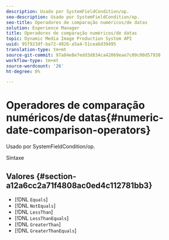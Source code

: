 ```yaml
---
description: Usado por SystemFieldCondition/op.
seo-description: Usado por SystemFieldCondition/op.
seo-title: Operadores de comparação numéricos/de datas
solution: Experience Manager
title: Operadores de comparação numéricos/de datas
topic: Dynamic Media Image Production System API
uuid: 95f923df-ba72-4926-a5a4-51cea6d39495
translation-type: tm+mt
source-git-commit: 97a84e8e7edd3d834ca42069eae7c09c00d57938
workflow-type: tm+mt
source-wordcount: '26'
ht-degree: 0%

---
```



# Operadores de comparação numéricos/de datas{#numeric-date-comparison-operators}

Usado por SystemFieldCondition/op.

Sintaxe

## Valores {#section-a12a6cc2a71f4808ac0ed4c112781bb3}

* [!DNL `Equals`]
* [!DNL `NotEquals`]
* [!DNL `LessThan`]
* [!DNL `LessThanEquals`]
* [!DNL `GreaterThan`]
* [!DNL `GreaterThanEquals`]

